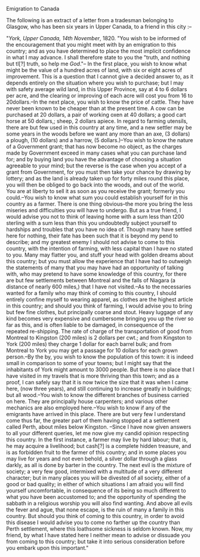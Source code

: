 Emigration to CanadaThe following is an extract of a letter from a tradesman belonging to
                    Glasgow, who has been six years in Upper Canada, to a friend in
                    this city :–"*York, Upper Canada, 14th November*, 1820. "You wish
                    to be informed of the encouragement that you might meet with by an
                    emigration to this country; and as you have determined to place the most
                    implicit confidence in what I may advance. I shall therefore state to you
                    the "truth, and nothing but tl[?] truth, so help me *God*."– In the first place, you wish to know what might be
                    the value of a hundred acres of land, with six or eight acres of
                    improvement. This is a question that I cannot give a decided answer to, as it depends entirely on the situation where you wish
                    to purchase; but I may with safety average wild land, in this
                    Upper Province, say at 4 to 6 dollars per acre, and the clearing
                    or improving of each acre will cost you from 16 to 20dollars.–In the
                    next place, you wish to know the price of cattle. They have never been
                    known to be cheaper than at the present time. A cow can be purchased
                    at 20 dollars, a pair of working oxen at 40 dollars; a good cart horse at
                    50 dollars,; sheep, 2 dollars apiece. In regard to farming
                    utensils, there are but few used in this country at any time, and a new
                    settler may be some years in the woods before we want any more than an
                    axe, (3 dollars) a plough, (10 dollars) and a harrow, (5 dollars.)–You wish to know the nature of a Government grant; that has
                    now become no object, as the charges made by Government exceed in many
                    cases what you can purchase land for; and by buying land you
                    have the advantage of choosing a situation agreeable to your
                    mind; but the reverse is the case when you accept of a grant from Government, for you must then take your chance by drawing by
                    lottery; and as the land is already taken up for forty miles round this
                    place, you will then be obliged to go back into the woods, and out of the
                    world. You are at liberty to sell it as soon as you receive the grant;
                    formerly you could.–You wish to know what sum you could establish yourself for in this country as a farmer. There is one
                    thing obvious–the more you bring the less miseries and
                    difficulties you will have to undergo. But as a true friend, I would
                    advise you not to think of leaving home with a sum less than t200 sterling
                    with a sum less than this you undoubtedly subject yourself to hardships and
                    troubles that you have no idea of. Though many have settled here for
                    nothing, their fate has been such that it is beyond my pend to describe;
                    and my greatest enemy I should not advise to come to this
                    country, with the intention of farming, with less capital than I have no
                    stated to you. Many may flatter you, and stuff your head with golden dreams
                    about this country; but you must allow the experience that I have had
                    to outweigh the statements of many that you may have had an opportunity of
                    talking with, who may pretend to have some knowledge of this
                    country, for there are but few settlements between Montreal and the falls
                    of Niagara (a distance of nearly 600 miles,) that I have not
                    visited.–As to the necessaries wanted for a family who may
                    think of coming to this country, I should entirely confine myself to
                    wearing apparel, as clothes are the highest article in this country; and
                    should you think of farming, I would advise you to bring but few fine
                    clothes, but principally coarse and stout. Heavy luggage of any kind
                    becomes very expensive and cumbersome bringing you up the river so far as
                    this, and is often liable to be damaged, in consequence of the
                    repeated re-shipping. The rate of charge of the transportation
                    of good from Montreal to Kingston (200 miles) is 2 dollars per cwt.; and
                    from Kingston to York (200 miles) they charge 1 dollar for each barrel
                    bulk; and from Montreal to York you may get a passage for 10 dollars for
                    each grown person.–By the by, you wish to know the population of this town: it is indeed small in comparison to some of your
                    towns; but I might say that the inhabitants of York might amount to 3000
                    people. But there is no place that I have visited in my travels that is
                    more thriving than this town; and as a proof, I can safely say that it is
                    now twice the size that it was when I came here, (now three years),
                    and still continuing to increase greatly in buildings; but all
                    wood.–You wish to know the different branches of business carried on
                    here. They are principally house carpenters; and various other
                    mechanics are also employed here.–You wish to know if any of the
                    emigrants have arrived in this place. There are but very few I
                    understand come thus far, the greater part of them having stopped at a
                    settlement called Perth, about miles below Kingston. –Since I
                    have now given answers to all your different queries, let me now give my
                    candid opinion respecting this country. In the first instance, a farmer may
                    live by hard labour; that is, he may acquire a livelihood; but cash[?] is a
                    complete hidden treasure, and is as forbidden fruit to the farmer of
                    this country; and in some places you may live for years and not even
                    behold, a silver dollar through a glass darkly, as all is done by barter in
                    the country. The next evil is the mixture of society; a very few good,
                    intermixed with a multitude of a very different character; but in many
                    places you will be divested of all society, either of a good or bad
                    quality; in either of which situations I am afraid you will find yourself
                    uncomfortable, in consequence of its being so much different to what you
                    have been accustomed to; and the opportunity of spending the
                    sabbath in a religious worship you will also find wanting. And above
                    all evils the fever and ague, that none escape, is the ruin of many a
                    family in this country. But should you think of coming to this country, in
                    order to avoid this disease I would advise you to come no farther up the
                        country than Perth settlement, where this loathsome sickness
                    is seldom known. Now, my friend, by what I have stated here I neither
                    mean to advise or dissuade you from coming to this country; but
                    take it into serious consideration before you embark upon this
                    important."